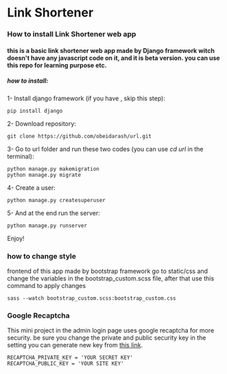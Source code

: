 # Link Shortener 
### How to install Link Shortener web app
#### this is a basic link shortener web app made by Django framework witch doesn't have any javascript code on it, and it is beta version. you can use this repo for learning purpose etc.

##### how to install:  
1- Install django framework (if you have , skip this step):

```
pip install django
```
2- Download repository:
```
git clone https://github.com/obeidarash/url.git
```
3- Go to url folder and run these two codes (you can use _cd url_ in the 
terminal):
```
python manage.py makemigration
python manage.py migrate
```
4- Create a user:
```
python manage.py createsuperuser
```
5- And at the end run the server:
```
python manage.py runserver
```
Enjoy!

### how to change style 
frontend of this app made by bootstrap framework
go to static/css and change the variables in the bootstrap_custom.scss file,
after that use this command to apply changes
```
sass --watch bootstrap_custom.scss:bootstrap_custom.css
```
### Google Recaptcha
This mini project in the admin login page uses google recaptcha for more security.
be sure you change the private and public security key in the setting
you can generate new key from [this link](https://link-url-here.org).
```
RECAPTCHA_PRIVATE_KEY = 'YOUR SECRET KEY'
RECAPTCHA_PUBLIC_KEY = 'YOUR SITE KEY'
```